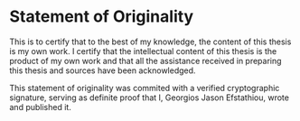 # Statement of Originality

This is to certify that to the best of my knowledge, the content of this thesis is my own work. I certify that the intellectual content of this thesis is the product of my own work and that all the assistance received in preparing this thesis and sources have been acknowledged.

This statement of originality was commited with a verified cryptographic signature, serving as definite proof that I, Georgios Jason Efstathiou, wrote and published it.